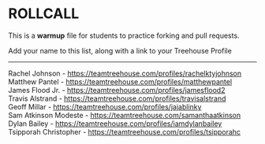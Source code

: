 # ROLLCALL

This is a **warmup** file for students to practice forking and pull requests.

Add your name to this list, along with a link to your Treehouse Profile

---

Rachel Johnson - https://teamtreehouse.com/profiles/rachelktyjohnson  
Matthew Pantel - https://teamtreehouse.com/profiles/matthewpantel  
James Flood Jr. - https://teamtreehouse.com/profiles/jamesflood2  
Travis Alstrand - https://teamtreehouse.com/profiles/travisalstrand  
Geoff Millar - https://teamtreehouse.com/profiles/jajablinky  
Sam Atkinson Modeste - https://teamtreehouse.com/samanthaatkinson  
Dylan Bailey - https://teamtreehouse.com/profiles/iamdylanbailey  
Tsipporah Christopher - https://teamtreehouse.com/profiles/tsipporahc

